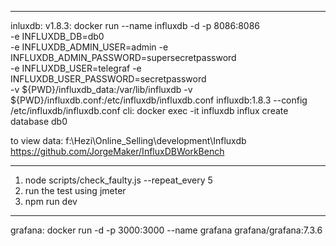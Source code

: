 
-------------------
inluxdb:
v1.8.3:
docker run --name influxdb -d -p 8086:8086 \
      -e INFLUXDB_DB=db0 \
      -e INFLUXDB_ADMIN_USER=admin -e INFLUXDB_ADMIN_PASSWORD=supersecretpassword \
      -e INFLUXDB_USER=telegraf -e INFLUXDB_USER_PASSWORD=secretpassword \
      -v ${PWD}/influxdb_data:/var/lib/influxdb -v ${PWD}/influxdb.conf:/etc/influxdb/influxdb.conf influxdb:1.8.3 --config /etc/influxdb/influxdb.conf
cli:
docker exec -it influxdb influx
create database db0

to view data:
f:\Hezi\Online_Selling\development\Influxdb\
https://github.com/JorgeMaker/InfluxDBWorkBench


--------------------

1) node scripts/check_faulty.js --repeat_every 5
2) run the test using jmeter
3) npm run dev  

--------------------


grafana:
docker run -d -p 3000:3000 --name grafana grafana/grafana:7.3.6 
